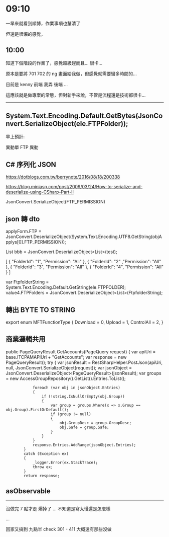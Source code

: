 # 09:10

一早來就看到順博，作業事項也釐清了

但還是很懶的感覺，

## 10:00

知道下個階段的作業了，感覺超級趕而且... 很卡...

原本是要將 701 702 的 ng 畫面給我做，但感覺就需要蠻多時間的...

目前是 kenny 前端 我弄 後端 ...

這應該就是做專案的常態，但對新手來說，不管是流程還是技術都很卡...

---

## System.Text.Encoding.Default.GetBytes(JsonConvert.SerializeObject(ele.FTPFolder));

早上預計:

異動單 FTP 異動

## C# 序列化 JSON

<https://dotblogs.com.tw/berrynote/2016/08/18/200338>

<https://blog.miniasp.com/post/2009/03/24/How-to-serialize-and-deserialize-using-CSharp-Part-II>

JsonConvert.SerializeObject(FTP_PERMISSION)

## json 轉 dto

applyForm.FTP = JsonConvert.DeserializeObject<FTP>(System.Text.Encoding.UTF8.GetString(objApplys[0].FTP_PERMISSION));

 List<FTPPermission> bbb = JsonConvert.DeserializeObject<List<FTPPermission>>(test);

 [
    {
        "FolderId": "1",
        "Permission": "All"
    },
    {
        "FolderId": "2"
        ,"Permission": "All"
    },
    {
        "FolderId": "3",
        "Permission": "All"
    },
    {
        "FolderId": "4",
        "Permission": "All"
    }
]

   var FtpfolderString = System.Text.Encoding.Default.GetString(ele.FTPFOLDER);
                        value4.FTPFolders = JsonConvert.DeserializeObject<List<FTPFolder>>(FtpfolderString);

## 轉出 BYTE TO STRING

export enum MFTFunctionType {
    Download = 0,
    Upload = 1,
    ControlAll = 2,
}

## 商業邏輯共用

public PageQueryResult<PAMAccount> GetAccounts(PageQuery<AccountRequest> request)
        {
            var apiUri = base.ITCPAMAPIUri + "GetAccounts";
            var response = new PageQueryResult<PAMAccount>();
            try
            {
                var jsonResult = RestSharpHelper.PostJson(apiUri, null, JsonConvert.SerializeObject(request));
                var jsonObject = JsonConvert.DeserializeObject<PageQueryResult<PAMAccount>>(jsonResult);
                var groups = new AccessGroupRepository().GetList().Entries.ToList();

                foreach (var obj in jsonObject.Entries)
                {
                    if (!string.IsNullOrEmpty(obj.Group))
                    {
                        var group = groups.Where(x => x.Group == obj.Group).FirstOrDefault();
                        if (group != null)
                        {
                            obj.GroupDesc = group.GroupDesc;
                            obj.Safe = group.Safe;
                        }
                    }
                }
                response.Entries.AddRange(jsonObject.Entries);
            }
            catch (Exception ex)
            {
                _logger.Error(ex.StackTrace);
                throw ex;
            }
            return response;

## asObservable

---

沒做完 7 點才走 爆掉了 ... 不知道是寫太慢還是怎麼樣

...

回家又搞到 九點半 check 301 - 411 大概還有那些沒做
